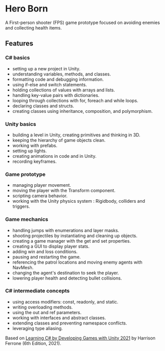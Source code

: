 # Hero Born

A First-person shooter (FPS) game prototype focused on avoiding enemies and collecting health items.

## Features

### C# basics

- setting up a new project in Unity.
- understanding variables, methods, and classes.
- formatting code and debugging information.
- using if-else and switch statements.
- holding collections of values with arrays and lists.
- handling key-value pairs with dictionaries.
- looping through collections with for, foreach and while loops.
- declaring classes and structs.
- creating classes using inheritance, composition, and polymorphism.

### Unity basics

- building a level in Unity, creating primitives and thinking in 3D.
- keeping the hierarchy of game objects clean.
- working with prefabs.
- setting up lights.
- creating animations in code and in Unity.
- recording keyframes.

### Game prototype

- managing player movement.
- moving the player with the Transform component.
- scripting camera behavior.
- working with the Unity physics system : Rigidbody, colliders and triggers.

### Game mechanics

- handling jumps with enumerations and layer masks.
- shooting projectiles by instantiating and cleaning up objects.
- creating a game manager with the get and set properties.
- creating a GUI to display player stats.
- adding win and loss conditions.
- pausing and restarting the game.
- referencing the patrol locations and moving enemy agents with NavMesh.
- changing the agent's destination to seek the player.
- lowering player health and detecting bullet collisions.

### C# intermediate concepts

- using access modifiers: const, readonly, and static.
- writing overloading methods.
- using the out and ref parameters.
- working with interfaces and abstract classes.
- extending classes and preventing namespace conflicts.
- leveraging type aliasing.

Based on [Learning C# by Developing Games with Unity 2021](https://www.amazon.com/Learning-Developing-Games-Unity-2021/dp/1801813949) by Harrison Ferrone (6th Edition, 2021).
